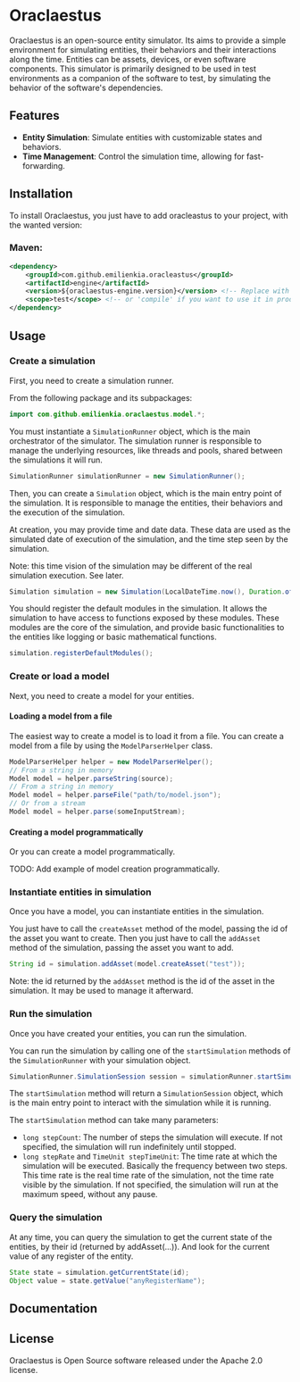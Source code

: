 Oraclaestus
================

Oraclaestus is an open-source entity simulator.
Its aims to provide a simple environment for simulating entities, their behaviors and their interactions along the time.
Entities can be assets, devices, or even software components.
This simulator is primarily designed to be used in test environments as a companion of the software to test,
by simulating the behavior of the software's dependencies.

## Features

- **Entity Simulation**: Simulate entities with customizable states and behaviors.
- **Time Management**: Control the simulation time, allowing for fast-forwarding.

## Installation

To install Oraclaestus, you just have to add oracleastus to your project, with the wanted version:

### Maven:
```xml
<dependency>
    <groupId>com.github.emilienkia.oracleastus</groupId>
    <artifactId>engine</artifactId>
    <version>${oraclaestus-engine.version}</version> <!-- Replace with the desired version, e.g., 0.1.0 -->
    <scope>test</scope> <!-- or 'compile' if you want to use it in production -->
</dependency>
```

## Usage

### Create a simulation

First, you need to create a simulation runner.

From the following package and its subpackages:
```java
import com.github.emilienkia.oraclaestus.model.*;
```

You must instantiate a `SimulationRunner` object, which is the main orchestrator of the simulator.
The simulation runner is responsible to manage the underlying resources, like threads and pools,
shared between the simulations it will run. 

```java
SimulationRunner simulationRunner = new SimulationRunner();
```

Then, you can create a `Simulation` object, which is the main entry point of the simulation.
It is responsible to manage the entities, their behaviors and the execution of the simulation.

At creation, you may provide time and date data.
These data are used as the simulated date of execution of the simulation, and the time step seen by the simulation.

Note: this time vision of the simulation may be different of the real simulation execution. See later.

```java
Simulation simulation = new Simulation(LocalDateTime.now(), Duration.ofSeconds(1));
```

You should register the default modules in the simulation.
It allows the simulation to have access to functions exposed by these modules.
These modules are the core of the simulation, and provide basic functionalities to the entities like logging or basic
mathematical functions.

```java
simulation.registerDefaultModules();
```

### Create or load a model

Next, you need to create a model for your entities.

#### Loading a model from a file

The easiest way to create a model is to load it from a file.
You can create a model from a file by using the `ModelParserHelper` class.

```java
ModelParserHelper helper = new ModelParserHelper();
// From a string in memory
Model model = helper.parseString(source);
// From a string in memory
Model model = helper.parseFile("path/to/model.json");
// Or from a stream
Model model = helper.parse(someInputStream);
```


#### Creating a model programmatically

Or you can create a model programmatically.

TODO: Add example of model creation programmatically.

### Instantiate entities in simulation
Once you have a model, you can instantiate entities in the simulation.

You just have to call the `createAsset` method of the model, passing the id of the asset you want to create.
Then you just have to call the `addAsset` method of the simulation, passing the asset you want to add.

```java
String id = simulation.addAsset(model.createAsset("test"));
```

Note: the id returned by the `addAsset` method is the id of the asset in the simulation.
It may be used to manage it afterward.

### Run the simulation
Once you have created your entities, you can run the simulation.

You can run the simulation by calling one of the `startSimulation` methods of the `SimulationRunner` with your simulation object.

```java
SimulationRunner.SimulationSession session = simulationRunner.startSimulation(simulation);
```

The `startSimulation` method will return a `SimulationSession` object, which is the main entry point to interact with the simulation while it is running.

The ``startSimulation`` method can take many parameters:
- `long stepCount`: The number of steps the simulation will execute.
If not specified, the simulation will run indefinitely until stopped.
- `long stepRate` and `TimeUnit stepTimeUnit`: The time rate at which the simulation will be executed.
Basically the frequency between two steps.
This time rate is the real time rate of the simulation, not the time rate visible by the simulation.
If not specified, the simulation will run at the maximum speed, without any pause.


### Query the simulation

At any time, you can query the simulation to get the current state of the entities, by their id (returned by addAsset(...)).
And look for the current value of any register of the entity.

```java
State state = simulation.getCurrentState(id);
Object value = state.getValue("anyRegisterName");
```


## Documentation



## License
Oraclaestus is Open Source software released under the Apache 2.0 license.


